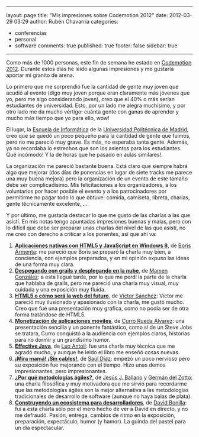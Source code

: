 
---
layout: page
title: "Mis impresiones sobre Codemotion 2012"
date: 2012-03-29 03:29
author: Rubén Chavarría
categories: 
- conferencias
- personal
- software
comments: true
published: true
footer: false
sidebar: true
---

Como más de 1000 personas, este fin de semana he estado en <a href="http://codemotion.es">Codemotion 2012</a>. Durante estos días he leído algunas impresiones y me gustaría aportar mi granito de arena.

Lo primero que me sorprendió fue la cantidad de gente muy joven que acudió al evento (digo muy joven porque eran claramente más jóvenes que yo, pero me sigo considerando joven), creo que el 40% o más serían estudiantes de universidad. Esto, por un lado me alegra muchísimo, y por otro lado me da mucho vértigo: cuánta gente con ganas de aprender y mucho más tiempo que yo para ello, wow!

<!-- more -->

El lugar, la <a href="www.eui.upm.es">Escuela de Informática</a> de la <a href="http://www.upm.es/">Universidad Politécnica de Madrid</a>, creo que se quedó un poco pequeño para la cantidad de gente que fuimos, pero no me pareció muy grave. Es más, no esperaba tanta gente. Además, ya no recordaba lo estrechos que son los asientos para los estudiantes. Qué incómodo! Y la de horas que he pasado en aulas similares!.

La organización me pareció bastante buena. Está claro que siempre habrá algo que mejorar (dos días de ponencias en lugar de siete tracks me parece una muy buena mejora) pero la organización de un evento de este tamaño debe ser complicadísimo. Mis felicitaciones a los organizadores, a los voluntarios por hacer posible el evento y a los patrocinadores por permitirme no pagar todo lo que obtuve: comida, camiseta, libreta, charlas, gente técnicamente excelente, ...

Y por último, me gustaría destacar lo que me gustó de las charlas a las que asistí. En mis notas tengo apuntadas impresiones buenas y malas, pero con lo difícil que debe ser preparar unas charlas del nivel de las que asistí, no me creo con derecho a criticar a los ponentes, así que ahí va:

<ol>
	<li><strong><a href="http://codemotion.es/talks#t991">Aplicaciones nativas con HTML5 y JavaScript en Windows 8</a></strong>, de <a href="http://twitter.com/@borisarm">Boris Armenta</a>: me pareció que Boris se preparó la charla muy bien, a conciencia, con ejemplos preparados, y en mi opinión expuso las ideas de una forma muy clara.</li>
	<li><strong><a href="http://codemotion.es/talks#t82">Despegando con grails y desplegando en la nube</a></strong>, de <a href="http://twitter.com/@gmamenl">Mamen González</a>: a esta llegué tarde, por lo que me perdí la parte de la charla que hablaba de grails, pero me pareció una charla muy visual, muy cuidada y una exposición muy fluida.</li>
	<li><strong><a href="http://codemotion.es/talks#t999">HTML5 o cómo será la web del futuro</a></strong>, de <a href="http://twitter.com/@VictorSanchez">Víctor Sánchez</a>: Víctor me pareció muy ilusionado y apasionado con la charla, me gustó mucho. Creo que fué una presentación muy gráfica, como no podía ser de otra forma tratándose de HTML5.</li>
	<li><strong><a href="http://codemotion.es/talks#t188">Monetización de aplicaciones móviles</a></strong>, de <a href="http://es.linkedin.com/in/currorueda">Curro Rueda Álvarez</a>: una presentación sencilla y un ponente fantástico, como si de un Steve Jobs se tratara, Curro conquistó a la audiencia con ejemplos claros, historias para no dormir y un grandísimo humor.</li>
	<li><strong><a href="http://codemotion.es/talks#t93">Effective Java</a></strong>, de <a href="http://twitter.com/@lantoli">Leo Antolí</a>: fue una charla muy técnica que me agradó mucho, y aunque he leido el libro me enseñó cosas nuevas.</li>
	<li><strong><a href="http://codemotion.es/talks#t139">¡Mira mamá! ¡Sin cables!</a></strong>, de <a href="http://twitter.com/@sefford">Saúl Díaz</a>: empezó un poco nervioso pero su exposición fue mejorando con el tiempo. Hizo unas demos impresionantes, pero impresionantes.</li>
	<li><strong><a href="http://codemotion.es/talks#t6">¿Por qué metodologías ágiles?</a></strong>, de <a href="http://twitter.com/@jjballano">Jesús J. Ballano</a> y <a href="https://twitter.com/#!/1uptalent">Germán del Zotto</a>: una charla filosófica y muy motivadora que me sirvió para recordarme que las metodologías ágiles son la mejor alternativa a las metodologías tradicionales de desarrollo de software (aunque no haya balas de plata).</li>
	<li><strong><a href="http://codemotion.es/talks#t229">Construyendo un ecosistema para desarrolladores</a></strong>, de <a href="http://twitter.com/@david_bonilla">David Bonilla</a>: fui a esta charla sólo por el mero hecho de ver a David en directo, y no me defraudó. Pasión, entrega, cambios de ritmo en la exposición, preparación, expectáculo, humor (y hamor). La guinda del pastel para un día espectacular.</li>
</ol>

